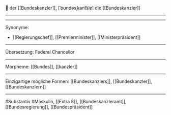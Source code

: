 🔵 der [[Bundeskanzler]], [ˈbʊndəsˌkant͡slɐ]
die [[Bundeskanzler]]

---

---

Synonyme:

- [[Regierungschef]], [[Premierminister]], [[Ministerpräsident]]

---

Übersetzung: Federal Chancellor

---

Morpheme:
[[Bundes]], [[kanzler]]

---

Einzigartige mögliche Formen: [[Bundeskanzlers]], [[Bundeskanzler]], [[Bundeskanzlern]]

---

#Substantiv #Maskulin, [[Extra 8]], [[Bundeskanzleramt]], [[Bundesregierung]], [[Bundespräsident]]
